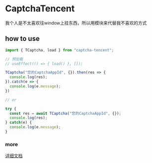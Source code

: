 # CaptchaTencent
我个人是不太喜欢往window上挂东西，所以用模块来代替我不喜欢的方式

## how to use

```typescript
import { TCaptcha, load } from "captcha-tencent";

// 预加载
// useEffect(() => { load() }, []);

TCaptcha("您的CaptchaAppId", {}).then(res => {
  console.log(res);
}).catch(e => {
  console.log(e.message);
})

// or

try {
  const res = await TCaptcha("您的CaptchaAppId", {});
  console.log(res);
} catch(e) {
  console.log(e.message);
}
```

### more
[详细文档](https://cloud.tencent.com/document/product/1110/36841)
